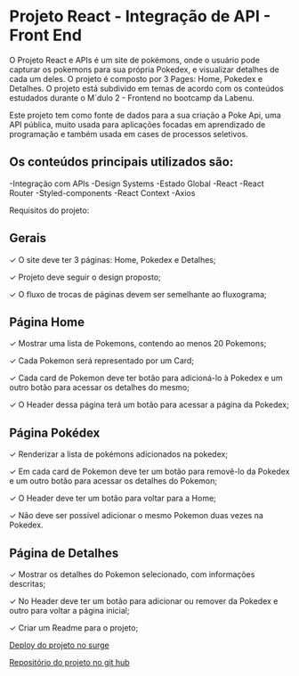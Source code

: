  # Projeto React - Integração de API - Front End 

O Projeto React e APIs é um site de pokémons, onde o usuário pode capturar os pokemons para sua própria Pokedex, e visualizar detalhes de cada um deles.
O projeto é composto por 3 Pages: Home, Pokedex e Detalhes. O projeto está subdivido em temas de acordo com os conteúdos estudados durante o M´dulo 2 - Frontend no bootcamp da Labenu.

Este projeto tem como fonte de dados para a sua criação a Poke Api, uma API pública, muito usada para aplicações focadas em aprendizado de programação e também usada em cases de processos seletivos.

## Os conteúdos principais utilizados são:

-Integração com APIs
-Design Systems
-Estado Global
-React
-React Router
-Styled-components
-React Context
-Axios


Requisitos do projeto: 

## Gerais

 ✓ O site deve ter 3 páginas: Home, Pokedex e Detalhes;
 
 ✓ Projeto deve seguir o design proposto;
 
 ✓ O fluxo de trocas de páginas devem ser semelhante ao fluxograma;
 
## Página Home

 ✓ Mostrar uma lista de Pokemons, contendo ao menos 20 Pokemons;
 
 ✓ Cada Pokemon será representado por um Card;
 
 ✓ Cada card de Pokemon deve ter botão para adicioná-lo à Pokedex e um outro botão para acessar os detalhes do mesmo;
 
 ✓ O Header dessa página terá um botão para acessar a página da Pokedex;
 
## Página Pokédex

✓ Renderizar a lista de pokémons adicionados na pokedex;

✓ Em cada card de Pokemon deve ter um botão para removê-lo da Pokedex e um outro botão para acessar os detalhes do Pokemon;

✓ O Header deve ter um botão para voltar para a Home;

✓ Não deve ser possível adicionar o mesmo Pokemon duas vezes na Pokedex.

## Página de Detalhes

✓ Mostrar os detalhes do Pokemon selecionado, com informações descritas;

✓ No Header deve ter um botão para adicionar ou remover da Pokedex e outro para voltar a página inicial;

✓ Criar um Readme para o projeto; 

 [Deploy do projeto no surge](https://pokedexpokemon.surge.sh/) 

 [Repositório do projeto no git hub](https://github.com/taiszimerer/projeto-react-apis) 
